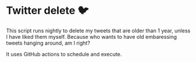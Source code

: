 # Twitter delete 🐦
This script runs nightly to delete my tweets that are older than 1 year, unless I have liked them myself. Because who wants to have old embaressing tweets hanging around, am I right? 

It uses GitHub actions to schedule and execute. 
